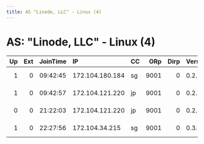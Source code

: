 ```yaml
---
title: AS "Linode, LLC" - Linux (4)
---
```


# AS: "Linode, LLC" - Linux (4)

|   Up |   Ext | JoinTime   | IP              | CC   |   ORp |   Dirp | Version   | Contact                      | Nickname     |   eFamMembers |
|-----:|------:|:-----------|:----------------|:-----|------:|-------:|:----------|:-----------------------------|:-------------|--------------:|
|    1 |     0 | 09:42:45   | 172.104.180.184 | sg   |  9001 |      0 | 0.2.9.13  | Tor Project &lt;tor@linuxhq. | linuxhq      |             4 |
|    1 |     0 | 09:42:57   | 172.104.121.220 | jp   |  9001 |      0 | 0.2.9.13  | Tor Project &lt;tor@linuxhq. | linuxhq      |             4 |
|    0 |     0 | 21:22:03   | 172.104.121.220 | jp   |  9001 |      0 | 0.2.9.13  | Tor Project &lt;tor@linuxhq. | linuxhq      |             1 |
|    1 |     0 | 22:27:56   | 172.104.34.215  | sg   |  9001 |      0 | 0.3.1.9   | 9B43182ED3136E78 Strykar     | sin0wrtpoona |             1 |
